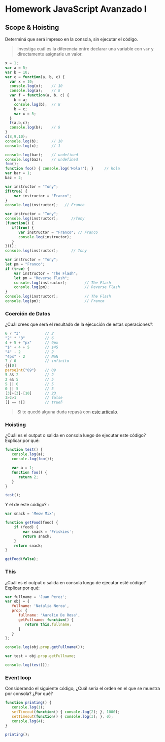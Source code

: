 
# Homework JavaScript Avanzado I

## Scope & Hoisting

Determiná que será impreso en la consola, sin ejecutar el código.

> Investiga cuál es la diferencia entre declarar una variable con `var` y directamente asignarle un valor.

```javascript
x = 1;
var a = 5;
var b = 10;
var c = function(a, b, c) {
  var x = 10;
  console.log(x);    // 10
  console.log(a);    // 8
  var f = function(a, b, c) {
    b = a;
    console.log(b);  // 8 
    b = c;
    var x = 5;
  }
  f(a,b,c);
  console.log(b);    // 9
}
c(8,9,10);
console.log(b);      // 10 
console.log(x);      // 1
```

```javascript
console.log(bar);    // undefined
console.log(baz);    // undefined
foo();
function foo() { console.log('Hola!'); }     // hola
var bar = 1;
baz = 2;
```

```javascript
var instructor = "Tony";
if(true) {
    var instructor = "Franco";
}
console.log(instructor);   // Franco
```

```javascript
var instructor = "Tony";
console.log(instructor);      //Tony
(function() {
   if(true) {
      var instructor = "Franco"; // Franco 
      console.log(instructor);
   }
})();
console.log(instructor);      // Tony
```

```javascript
var instructor = "Tony";
let pm = "Franco";
if (true) {
    var instructor = "The Flash";
    let pm = "Reverse Flash";
    console.log(instructor);        // The Flash
    console.log(pm);                // Reverse Flash
}
console.log(instructor);            // The Flash
console.log(pm);                    // Franco
```
### Coerción de Datos

¿Cuál crees que será el resultado de la ejecución de estas operaciones?:

```javascript
6 / "3"           // 2
"2" * "3"         // 6
4 + 5 + "px"      // 9px
"$" + 4 + 5       // $45
"4" - 2           // 2
"4px" - 2         // NaN
7 / 0             // infinito
{}[0]             
parseInt("09")    // 09
5 && 2            // 2
2 && 5            // 5
5 || 0            // 5
0 || 5            // 5
[3]+[3]-[10]      // 23
3>2>1             // false
[] == ![]         // trueñ
```

> Si te quedó alguna duda repasá con [este artículo](http://javascript.info/tutorial/object-conversion).


### Hoisting

¿Cuál es el output o salida en consola luego de ejecutar este código? Explicar por qué:

```javascript
function test() {
   console.log(a);
   console.log(foo());

   var a = 1;
   function foo() {
      return 2;
   }
}

test();
```

Y el de este código? :

```javascript
var snack = 'Meow Mix';

function getFood(food) {
    if (food) {
        var snack = 'Friskies';
        return snack;
    }
    return snack;
}

getFood(false);
```


### This

¿Cuál es el output o salida en consola luego de ejecutar esté código? Explicar por qué:

```javascript
var fullname = 'Juan Perez';
var obj = {
   fullname: 'Natalia Nerea',
   prop: {
      fullname: 'Aurelio De Rosa',
      getFullname: function() {
         return this.fullname;
      }
   }
};

console.log(obj.prop.getFullname());

var test = obj.prop.getFullname;

console.log(test());
```

### Event loop

Considerando el siguiente código, ¿Cuál sería el orden en el que se muestra por consola? ¿Por qué?

```javascript
function printing() {
   console.log(1);
   setTimeout(function() { console.log(2); }, 1000);
   setTimeout(function() { console.log(3); }, 0);
   console.log(4);
}

printing();
```
